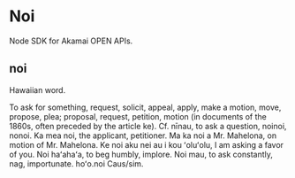 # Noi

Node SDK for Akamai OPEN APIs.

## noi

Hawaiian word.

To ask for something, request, solicit, appeal, apply, make a motion,
move, propose, plea; proposal, request, petition, motion (in documents
of the 1860s, often preceded by the article ke). Cf. nīnau, to ask
a question, noinoi, nonoi. Ka mea noi, the applicant, petitioner.
Ma ka noi a Mr. Mahelona, on motion of Mr. Mahelona. Ke noi aku nei
au i kou ʻoluʻolu, I am asking a favor of you. Noi haʻahaʻa, to beg
humbly, implore. Noi mau, to ask constantly, nag, importunate.
hoʻo.noi Caus/sim.
